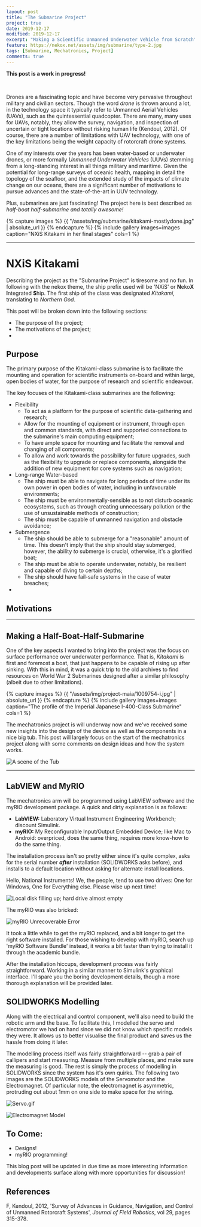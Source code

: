 ```yaml
---
layout: post
title: "The Submarine Project"
project: true
date: 2019-12-17
modified: 2019-12-17
excerpt: "Making a Scientific Unmanned Underwater Vehicle from Scratch"
feature: https://nekox.net/assets/img/submarine/type-2.jpg
tags: [Submarine, Mechatronics, Project]
comments: true
---
```




**This post is a work in progress!**

<br>

Drones are a fascinating topic and have become very pervasive throughout military and civilian sectors. Though the word *drone* is thrown around a lot, in the technology space it typically refer to Unmanned Aerial Vehicles (UAVs), such as the quintessential quadcopter. There are many, many uses for UAVs, notably, they allow the survey, navigation, and inspection of uncertain or tight locations without risking human life (Kendoul, 2012). Of course, there are a number of limitations with UAV technology, with one of the key limitations being the weight capacity of rotorcraft drone systems.

One of my interests over the years has been water-based or underwater drones, or more formally *Unmanned Underwater Vehicles* (UUVs) stemming from a long-standing interest in all things military and maritime. Given the potential for long-range surveys of oceanic health, mapping in detail the topology of the seafloor, and the extended study of the impacts of climate change on our oceans, there are a significant number of motivations to pursue advances and the state-of-the-art in UUV technology.

Plus, submarines are just fascinating! The project here is best described as *half-boat half-submarine and totally awesome!*



{% capture images %}
	{{ "/assets/img/submarine/kitakami-mostlydone.jpg" | absolute_url }}
{% endcapture %}
{% include gallery images=images caption="NXiS Kitakami in her final stages" cols=1 %}

---



# NXiS Kitakami

Describing the project as the "Submarine Project" is tiresome and no fun. In following with the nekox theme, the ship prefix used will be 'NXiS' or **N**eko**X** **I**ntegrated **S**hip. The first ship of the class was designated *Kitakami*, translating to *Northern God*. 

This post will be broken down into the following sections:

* The purpose of the project;
* The motivations of the project;
* 





## Purpose

The primary purpose of the Kitakami-class submarine is to facilitate the mounting and operation for scientific instruments on-board and within large, open bodies of water, for the purpose of research and scientific endeavour. 

The key focuses of the Kitakami-class submarines are the following:

* Flexibility
  * To act as a platform for the purpose of scientific data-gathering and research;
  * Allow for the mounting of equipment or instrument, through open and common standards, with direct and supported connections to the submarine's main computing equipment;
  * To have ample space for mounting and facilitate the removal and changing of all components;
  * To allow and work towards the possibility for future upgrades, such as the flexibility to upgrade or replace components, alongside the addition of new equipment for core systems such as navigation;
* Long-range Water-based
  * The ship must be able to navigate for long periods of time under its own power in open bodies of water, including in unfavourable environments;
  * The ship must be environmentally-sensible as to not disturb oceanic ecosystems, such as through creating unnecessary pollution or the use of unsustainable methods of construction;
  * The ship must be capable of unmanned navigation and obstacle avoidance;
* Submergence
  * The ship should be able to submerge for a "reasonable" amount of time. This doesn't imply that the ship should stay submerged, however, the ability *to* submerge is crucial, otherwise, it's a glorified boat;
  * The ship must be able to operate underwater, notably, be resilient and capable of diving to certain depths;
  * The ship should have fail-safe systems in the case of water breaches;
* 

## Motivations



---

## Making a Half-Boat-Half-Submarine

One of the key aspects I wanted to bring into the project was the focus on surface performance over underwater performance. That is, *Kitakami* is first and foremost a boat, that just happens to be capable of rising up after sinking. With this in mind, it was a quick trip to the old archives to find resources on World War 2 Submarines designed after a similar philosophy (albeit due to other limitations). 



{% capture images %}
	{{ "/assets/img/project-maia/1009754-i.jpg" | absolute_url }}
{% endcapture %}
{% include gallery images=images caption="The profile of the Imperial Japanese I-400-Class Submarine" cols=1 %}













The mechatronics project is will underway now and we've received some new insights into the design of the device as well as the components in a nice big tub. This post will largely focus on the start of the mechatronics project along with some comments on design ideas and how the system works.

![A scene of the Tub](https://nekox.net/assets/img/mechatronics-part-2/IMG_20190819_112609.jpg)

---

## LabVIEW and MyRIO

The mechatronics arm will be programmed using LabVIEW software and the myRIO development package. A quick and dirty explanation is as follows:

* **LabVIEW:** Laboratory Virtual Instrument Engineering Workbench; discount Simulink.
* **myRIO:** My Reconfigurable Input/Output Embedded Device; like Mac to Android: overpriced, does the same thing, requires more know-how to do the same thing.

The installation process isn't so pretty either since it's quite complex, asks for the serial number **_after_** installation (SOLIDWORKS asks before), and installs to a default location without asking for alternate install locations.

Hello, National Instruments! We, the people, tend to use two drives: One for Windows, One for Everything else. Please wise up next time!

![Local disk filling up; hard drive almost empty](https://nekox.net/assets/img/mechatronics-part-2/explorer_BEGEr4YKbT.png)

The myRIO was also bricked:

![myRIO Unrecoverable Error](https://nekox.net/assets/img/mechatronics-part-2/IMG_20190816_155127.jpg)

It took a little while to get the myRIO replaced, and a bit longer to get the right software installed. For those wishing to develop with myRIO, search up 'myRIO Software Bundle' instead, it works a bit faster than trying to install it through the academic bundle.

After the installation hiccups, development process was fairly straightforward. Working in a similar manner to Simulink's graphical interface. I'll spare you the boring development details, though a more thorough explanation will be provided later.

## SOLIDWORKS Modelling

Along with the electrical and control component, we'll also need to build the robotic arm and the base. To facilitate this, I modelled the servo and electromotor we had on hand since we did not know which specific models they were. It allows us to better visualise the final product and saves us the hassle from doing it later. 

The modelling process itself was fairly straightforward -- grab a pair of callipers and start measuring. Measure from multiple places, and make sure the measuring is good. The rest is simply the process of modelling in SOLIDWORKS since the system has it's own quirks. The following two images are the SOLIDWORKS models of the Servomotor and the Electromagnet. Of particular note, the electromagnet is asymmetric, protruding out about 1mm on one side to make space for the wiring.

![Servo.gif](https://nekox.net/assets/img/mechatronics-part-2/JBWvYO4Kmb.gif)

![Electromagnet Model](https://nekox.net/assets/img/mechatronics-part-2/69162129_513482299398962_6224456107910234112_n.png)

## To Come:

* Designs!
* myRIO programming!

This blog post will be updated in due time as more interesting information and developments surface along with more opportunities for discussion!



## References

F, Kendoul, 2012, 'Survey of Advances in Guidance, Navigation, and Control of Unmanned Rotorcraft Systems', *Journal of Field Robotics*, vol 29, pages 315-378.